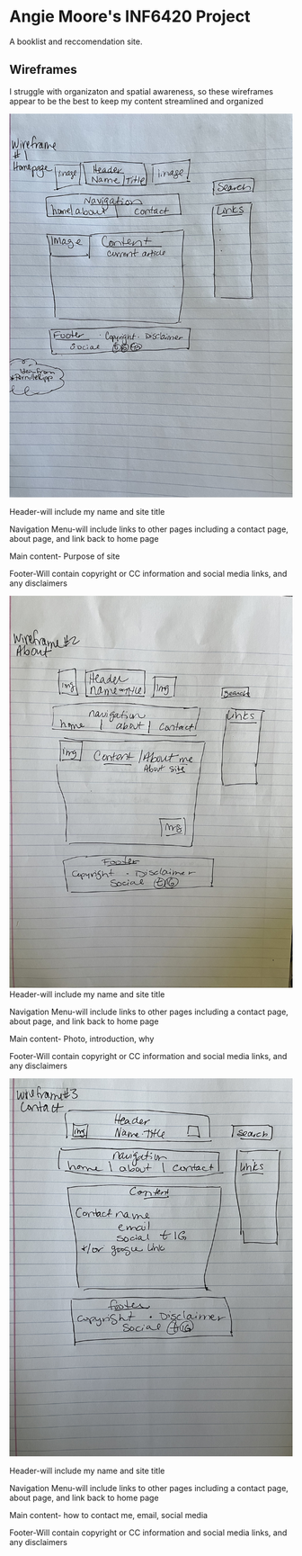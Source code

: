 # Angie Moore's INF6420 Project 

A booklist and reccomendation site.

## Wireframes 

I struggle with organizaton and spatial awareness, so these wireframes appear to be the best to keep my content streamlined and organized

![Wireframe of Home Page](wireframes/wireframe1.jpeg)

Header-will include my name and site title

Navigation Menu-will include links to other pages including a contact page, about page, and link back to home page

Main content- Purpose of site 

Footer-Will contain copyright or CC information and social media links, and any disclaimers

![Wireframe of About Page](wireframes/wireframe2.jpeg)
Header-will include my name and site title

Navigation Menu-will include links to other pages including a contact page, about page, and link back to home page

Main content- Photo, introduction, why

Footer-Will contain copyright or CC information and social media links, and any disclaimers

![Wireframe of Contact Page](wireframes/wireframe3.jpeg)

Header-will include my name and site title

Navigation Menu-will include links to other pages including a contact page, about page, and link back to home page

Main content- how to contact me, email, social media

Footer-Will contain copyright or CC information and social media links, and any disclaimers


